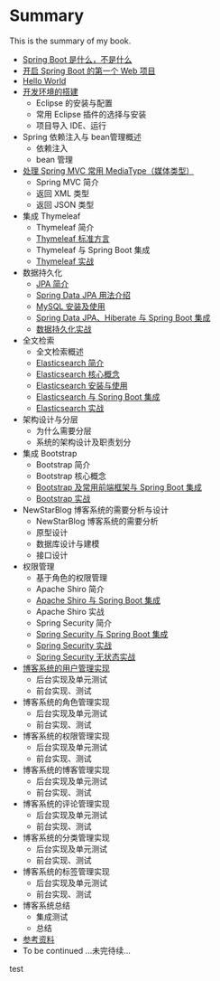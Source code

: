 # Summary

This is the summary of my book.

* [Spring Boot 是什么，不是什么](docs/overview.md)
* [开启 Spring Boot 的第一个  Web 项目](docs/quick-start-with-initializr.md)
* [Hello World](docs/hello-world.md)
* [开发环境的搭建](docs/devlope-in-ide.md)
	* Eclipse 的安装与配置
	* 常用 Eclipse 插件的选择与安装
	* 项目导入 IDE、运行
* Spring 依赖注入与 bean管理概述
	* 依赖注入
	* bean 管理
* [处理 Spring MVC 常用 MediaType（媒体类型）](docs/media-type.md)
	* Spring MVC 简介
	* 返回 XML 类型
	* 返回 JSON 类型
* 集成 Thymeleaf 
	* Thymeleaf 简介
	* [Thymeleaf 标准方言](docs/thymeleaf-standard-dialects.md)
	* Thymeleaf 与 Spring Boot 集成
	* [Thymeleaf 实战](docs/thymeleaf-in-action.md)
* 数据持久化
	* [JPA 简介](docs/jpa-overview.md)
	* [Spring Data JPA 用法介绍](docs/jpa-sping-data-jpa.md)
	* [MySQL 安装及使用](docs/jpa-mysql.md)
	* [Spring Data JPA、Hiberate 与 Spring Boot 集成](docs/jpa-integration.md)
	* [数据持久化实战](docs/jpa-in-action.md)
* 全文检索
	* 全文检索概述
	* [Elasticsearch 简介](docs/elasticsearch-overview.md)
	* [Elasticsearch 核心概念](docs/elasticsearch-in-action.md)
	* [Elasticsearch 安装与使用](docs/elasticsearch-installation.md)
	* [Elasticsearch 与 Spring Boot 集成](docs/elasticsearch-integration.md)
	* [Elasticsearch 实战](docs/elasticsearch-in-action.md)
* 架构设计与分层
	* 为什么需要分层
	* 系统的架构设计及职责划分
* 集成 Bootstrap 
	* Bootstrap 简介
	* Bootstrap 核心概念
	* [Bootstrap 及常用前端框架与 Spring Boot 集成](docs/bootstrap-integration.md)
	* [Bootstrap 实战](docs/bootstrap-in-action.md)
* NewStarBlog 博客系统的需要分析与设计
	* NewStarBlog 博客系统的需要分析
	* 原型设计
	* 数据库设计与建模
	* 接口设计
* 权限管理
	* 基于角色的权限管理
	* Apache Shiro 简介
	* [Apache Shiro 与 Spring Boot 集成](docs/shiro-integration.md)
	* Apache Shiro 实战
	* Spring Security 简介
	* [Spring Security 与 Spring Boot 集成](docs/security-integration.md)
	* [Spring Security 实战](docs/security-in-action.md)
	* [Spring Security 无状态实战](docs/security-stateless-in-action.md)
* [博客系统的用户管理实现](docs/blog-user.md)
	* 后台实现及单元测试
	* 前台实现、测试
* 博客系统的角色管理实现
	* 后台实现及单元测试
	* 前台实现、测试
* 博客系统的权限管理实现
	* 后台实现及单元测试
	* 前台实现、测试
* 博客系统的博客管理实现
	* 后台实现及单元测试
	* 前台实现、测试
* 博客系统的评论管理实现
	* 后台实现及单元测试
	* 前台实现、测试
* 博客系统的分类管理实现
	* 后台实现及单元测试
	* 前台实现、测试
* 博客系统的标签管理实现
	* 后台实现及单元测试
	* 前台实现、测试
* 博客系统总结
	* 集成测试
	* 总结
* [参考资料](docs/references.md)
* To be continued ...未完待续...

test